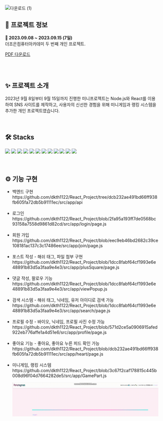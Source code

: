
![다운로드 (1)](https://github.com/dkth1122/projectReact/assets/134511884/2df5a939-bb07-4080-a9cb-c32300d47f01)

<h2>🔎 프로젝트 정보</h2>
<div><b>📆 2023.09.08 ~ 2023.09.15 (7일)</b></div>
<div>더조은컴퓨터아카데미 두 번째 개인 프로젝트.</div>

[PDF 다운로드](React_Project_윤나연.pdf)

<br>
<br>
<h2>✨ 프로젝트 소개</h2>
<div>
2023년 9월 8일부터 9월 15일까지 진행한 미니프로젝트는 Node.js와 React를 이용하여 SNS 사이트를 제작하고, 사용자의 신선한 경험을 위해 미니게임과 랭킹 시스템을 추가한 개인 프로젝트였습니다.</div>
<br>
<br>
<h2>🛠 Stacks</h2>
<div>
  <img src="https://img.shields.io/badge/java-007396?style=for-the-badge&logo=java&logoColor=white"> 
  <img src="https://img.shields.io/badge/react-61DAFB?style=for-the-badge&logo=react&logoColor=black"> 
  <img src="https://img.shields.io/badge/next.js-000000?style=for-the-badge&logo=nextdotjs&logoColor=white">
  <img src="https://img.shields.io/badge/javascript-F7DF1E?style=for-the-badge&logo=javascript&logoColor=black"> 
  <img src="https://img.shields.io/badge/jquery-0769AD?style=for-the-badge&logo=jquery&logoColor=white">
  <img src="https://img.shields.io/badge/html5-E34F26?style=for-the-badge&logo=html5&logoColor=white"> 
  <img src="https://img.shields.io/badge/css-1572B6?style=for-the-badge&logo=css3&logoColor=white"> 
  <img src="https://img.shields.io/badge/mysql-4479A1?style=for-the-badge&logo=mysql&logoColor=white">
  <img src="https://img.shields.io/badge/HeidiSql-9DD84B?style=for-the-badge"> 
  <img src="https://img.shields.io/badge/github-181717?style=for-the-badge&logo=github&logoColor=white"> 
  <img src="https://img.shields.io/badge/fontawesome-339AF0?style=for-the-badge&logo=fontawesome&logoColor=white">
  <img src="https://img.shields.io/badge/visualstudiocode-007ACC?style=for-the-badge&logo=visualstudiocode&logoColor=white">
</div>
</div>
<br>
<br>
<h2>⚙ 기능 구현</h2>
<ul>
<li>백엔드 구현</li>
https://github.com/dkth1122/React_Project/tree/dcb232ae491bd66ff938fb605fa72db5b91111ec/src/app/api
<br><br>
<li>로그인</li>
https://github.com/dkth1122/React_Project/blob/2fa95a193ff7de0568bc93158a7558d9861d82cd/src/app/login/page.js
<br><br>
<li>회원 가입</li>
https://github.com/dkth1122/React_Project/blob/eec9eb46bd2682c39ce108181ac137c3c17486ee/src/app/join/page.js
<br><br>
<li>포스트 작성  - 해쉬 태그, 파일 첨부 구현</li>
https://github.com/dkth1122/React_Project/blob/1dcc8fabf64cf1993e6e48891b83d5a3faa9e4e3/src/app/plusSquare/page.js
<br><br>
<li>댓글 작성, 팔로우 기능</li>
https://github.com/dkth1122/React_Project/blob/1dcc8fabf64cf1993e6e48891b83d5a3faa9e4e3/src/app/viewPopup.js
<br><br>
<li>검색 시스템 - 해쉬 태그, 닉네임, 유저 아이디로 검색 가능</li>
https://github.com/dkth1122/React_Project/blob/1dcc8fabf64cf1993e6e48891b83d5a3faa9e4e3/src/app/search/page.js
<br><br>
<li>프로필 수정 - 바이오, 닉네임, 프로필 사진 수정 가능</li>
https://github.com/dkth1122/React_Project/blob/571d2ce5a0906915afed922eb776affe1a4d51e6/src/app/profile/page.js
<br><br>
<li>좋아요 기능 - 좋아요, 좋아요 누른 피드 확인 가능</li>
https://github.com/dkth1122/React_Project/blob/dcb232ae491bd66ff938fb605fa72db5b91111ec/src/app/heart/page.js
<br><br>
<li>미니게임, 랭킹 시스템</li>
https://github.com/dkth1122/React_Project/blob/3c67f2caf178815c445b008d96f04d7664282de5/src/app/GamePart.js
  
  ![예시 GIF](game.gif)

</ul>
<br>
